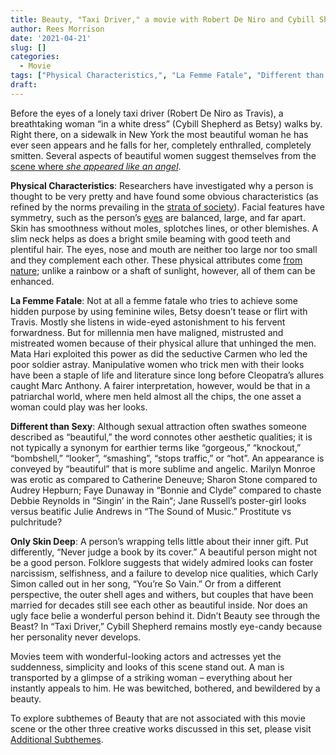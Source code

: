 ```yaml
---
title: Beauty, "Taxi Driver," a movie with Robert De Niro and Cybill Shepherd
author: Rees Morrison
date: '2021-04-21'
slug: []
categories:
  - Movie
tags: ["Physical Characteristics,", "La Femme Fatale", "Different than Sexy", "Only Skin Deep"]
draft: 
---
```


Before the eyes of a lonely taxi driver (Robert De Niro as Travis), a breathtaking woman “in a white dress” (Cybill Shepherd as Betsy) walks by.  Right there, on a sidewalk in New York the most beautiful woman he has ever seen appears and he falls for her, completely enthralled, completely smitten.  Several aspects of beautiful women suggest themselves from the [scene where *she appeared like an angel*](https://www.youtube.com/watch?v=fOjAjr7N1xw&t=8s).

<!--more-->

**Physical Characteristics**:  Researchers have investigated why a person is thought to be very pretty and have found some obvious characteristics (as refined by the norms prevailing in the [strata of society](Bryon)).  Facial features have symmetry, such as the person’s [eyes](Flack) are balanced, large, and far apart.  Skin has smoothness without moles, splotches lines, or other blemishes.  A slim neck helps as does a bright smile beaming with good teeth and plentiful hair.   The eyes, nose and mouth are neither too large nor too small and they complement each other. These physical attributes come [from nature](Monet); unlike a rainbow or a shaft of sunlight, however, all of them can be enhanced.

**La Femme Fatale**:   Not at all a femme fatale who tries to achieve some hidden purpose by using feminine wiles, Betsy doesn’t tease or flirt with Travis.  Mostly she listens in wide-eyed astonishment to his fervent forwardness.  But for millennia men have maligned, mistrusted and mistreated women because of their physical allure that unhinged the men.  Mata Hari exploited this power as did the seductive Carmen who led the poor soldier astray.  Manipulative women who trick men with their looks have been a staple of life and literature since long before Cleopatra’s allures caught Marc Anthony.  A fairer interpretation, however, would be that in a patriarchal world, where men held almost all the chips, the one asset a woman could play was her looks.

**Different than Sexy**:   Although sexual attraction often swathes someone described as “beautiful,” the word connotes other aesthetic qualities; it is not typically a synonym for earthier terms like “gorgeous,” “knockout,” “bombshell,” “looker”, “smashing”, “stops traffic,” or “hot”.  An appearance is conveyed by “beautiful” that is more sublime and angelic. Marilyn Monroe was erotic as compared to Catherine Deneuve;  Sharon Stone compared to Audrey Hepburn;  Faye Dunaway in “Bonnie and Clyde” compared to chaste Debbie Reynolds in “Singin’ in the Rain“; Jane Russell’s poster-girl looks versus beatific Julie Andrews in “The Sound of Music.”   Prostitute vs pulchritude?

**Only Skin Deep**:  A person’s wrapping tells little about their inner gift.  Put differently, “Never judge a book by its cover.”  A beautiful person might not be a good person.  Folklore suggests that widely admired looks can foster narcissism, selfishness, and a failure to develop nice qualities, which Carly Simon called out in her song, “You’re So Vain.”  Or from a different perspective, the outer shell ages and withers, but couples that have been married for decades still see each other as beautiful inside.   Nor does an ugly face belie a wonderful person behind it.  Didn’t Beauty see through the Beast?  In “Taxi Driver,” Cybill Shepherd remains mostly eye-candy because her personality never develops.   


Movies teem with wonderful-looking actors and actresses yet the suddenness, simplicity and looks of this scene stand out.  A man is transported by a glimpse of a striking woman – everything about her instantly appeals to him.  He was bewitched, bothered, and bewildered by a beauty.

To explore subthemes of Beauty that are not associated with this movie scene or the other three creative works discussed in this set, please visit [Additional Subthemes](  ).
